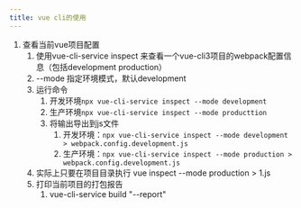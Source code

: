 ```yaml
---
title: vue cli的使用
---
```

1. 查看当前vue项目配置
   1. 使用vue-cli-service inspect 来查看一个vue-cli3项目的webpack配置信息（包括development production）
   2. --mode 指定环境模式，默认development
   3. 运行命令
      1. 开发环境`npx vue-cli-service inspect --mode development`
      2. 生产环境`npx vue-cli-service inspect --mode producttion`
      3. 将输出导出到js文件
         1. 开发环境：`npx vue-cli-service inspect --mode development > webpack.config.development.js`
         1. 生产环境：`npx vue-cli-service inspect --mode production > webpack.config.development.js`
   4. 实际上只要在项目目录执行 vue inspect --mode production > 1.js
   5. 打印当前项目的打包报告
      1. vue-cli-service build "--report"
